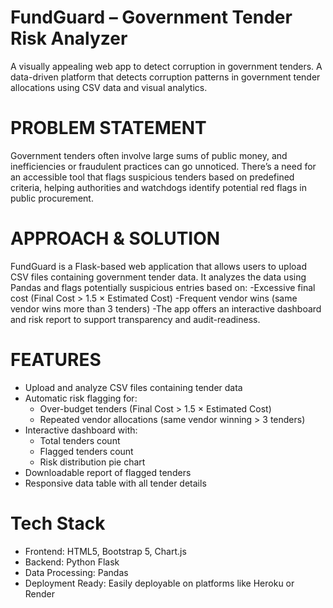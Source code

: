# FundGuard – Government Tender Risk Analyzer
A visually appealing web app to detect corruption in government tenders.
A data-driven platform that detects corruption patterns in government tender allocations using CSV data and visual analytics.

# PROBLEM STATEMENT
Government tenders often involve large sums of public money, and inefficiencies or fraudulent practices can go unnoticed. There’s a need for an accessible tool that flags suspicious tenders based on predefined criteria, helping authorities and watchdogs identify potential red flags in public procurement.

#  APPROACH & SOLUTION
FundGuard is a Flask-based web application that allows users to upload CSV files containing government tender data. It analyzes the data using Pandas and flags potentially suspicious entries based on:
-Excessive final cost (Final Cost > 1.5 × Estimated Cost)
-Frequent vendor wins (same vendor wins more than 3 tenders)
-The app offers an interactive dashboard and risk report to support transparency and audit-readiness.

#  FEATURES 
  - Upload and analyze CSV files containing tender data
- Automatic risk flagging for:
  - Over-budget tenders (Final Cost > 1.5 × Estimated Cost)
  - Repeated vendor allocations (same vendor winning > 3 tenders)
- Interactive dashboard with:
  - Total tenders count
  - Flagged tenders count
  - Risk distribution pie chart
- Downloadable report of flagged tenders
- Responsive data table with all tender details
  
 # Tech Stack
   * Frontend: HTML5, Bootstrap 5, Chart.js
   * Backend: Python Flask
   * Data Processing: Pandas
   * Deployment Ready: Easily deployable on platforms like Heroku or Render
